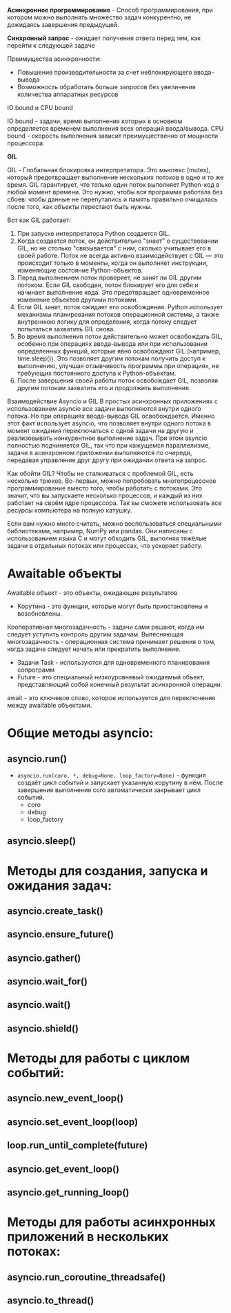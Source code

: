 
__Асинхронное программирование__ - Способ программирования, при котором можно выполнять множество задач конкурентно, не дожидаясь завершения предыдущей.

__Синхронный запрос__ - ожидает получения ответа перед тем, как перейти к следующей задаче

Преимущества асинхронности:
- Повышение производительности за счет неблокирующего ввода-вывода
- Возможность обработать больше запросов без увеличения количества аппаратных ресурсов

IO bound и CPU bound

IO bound - задачи, время выполнения которых в основном определяется временем выполнения всех операций ввода/вывода.
CPU bound - скорость выполнения зависит преимущественно от мощности процессора.

__GIL__

GIL - Глобальная блокировка интерпретатора. Это мьютекс (mutex), который предотвращает выполнение нескольких потоков в одно и то же время. GIL гарантирует, что только один поток выполняет Python-код в любой момент времени. Это нужно, чтобы вся программа работала без сбоев: чтобы данные не перепутались и память правильно очищалась после того, как объекты перестают быть нужны.

Вот как GIL работает:
1. При запуске интерпретатора Python создается GIL.
2. Когда создается поток, он действительно "знает" о существовании GIL, но не столько "связывается" с ним, сколько учитывает его в своей работе. Поток не всегда активно взаимодействует с GIL — это происходит только в моменты, когда он выполняет инструкции, изменяющие состояние Python-объектов.
3. Перед выполнением поток проверяет, не занят ли GIL другим потоком. Если GIL свободен, поток блокирует его для себя и начинает выполнение кода. Это предотвращает одновременное изменение объектов другими потоками.
4. Если GIL занят, поток ожидает его освобождения. Python использует механизмы планирования потоков операционной системы, а также внутреннюю логику для определения, когда потоку следует попытаться захватить GIL снова.
5. Во время выполнения поток действительно может освобождать GIL, особенно при операциях ввода-вывода или при использовании определенных функций, которые явно освобождают GIL (например, time.sleep()). Это позволяет другим потокам получить доступ к выполнению, улучшая отзывчивость программы при операциях, не требующих постоянного доступа к Python-объектам.
6. После завершения своей работы поток освобождает GIL, позволяя другим потокам захватить его и продолжить выполнение.

Взаимодействие Asyncio и GIL
В простых асинхронных приложениях с использованием asyncio все задачи выполняются внутри одного потока. Но при операциях ввода-вывода GIL освобождается. Именно этот факт использует asyncio, что позволяет внутри одного потока в момент ожидания переключаться с одной задачи на другую и реализовывать конкурентное выполнение задач. При этом asyncio полностью подчиняется GIL, так что при кажущемся параллелизме, задачи в асинхронном приложении выполняются по очереди, передавая управление друг другу при ожидании ответа на запрос. 

Как обойти GIL?
Чтобы не сталкиваться с проблемой GIL, есть несколько трюков. Во-первых, можно попробовать многопроцессное программирование вместо того, чтобы работать с потоками. Это значит, что вы запускаете несколько процессов, и каждый из них работает на своём ядре процессора. Так вы сможете использовать все ресурсы компьютера на полную катушку.

Если вам нужно много считать, можно воспользоваться специальными библиотеками, например, NumPy или pandas. Они написаны с использованием языка C и могут обходить GIL, выполняя тяжёлые задачи в отдельных потоках или процессах, что ускоряет работу.

# Awaitable объекты

Awaitable объект - это объекты, ожидающие результатов

- Корутина - это функции, которые могут быть приостановлены и возобновлены.

Кооперативная многозадачность - задачи сами решают, когда им следует уступить контроль другим задачам. 
Вытесняющая многозадачность - операционная система принимает решения о том, когда задаче следует начать или прекратить выполнение.

- Задачи Task - используются для одновременного планирования сопрограмм
- Future - это специальный низкоуровневый ожидаемый объект, представляющий собой конечный результат асинхронной операции.


await - это ключевое слово, которое используется для переключения между awaitable объектами.

# Общие методы asyncio:

## asyncio.run()

- `asyncio.run(coro, *, debug=None, loop_factory=None)` - функция создаёт цикл событий и запускает указанную корутину в нём. После завершения выполнения coro автоматически закрывает цикл событий.
  - coro
  - debug
  - loop_factory


## asyncio.sleep()

# Методы для создания, запуска и ожидания задач: 

## asyncio.create_task()

## asyncio.ensure_future()
## asyncio.gather()
## asyncio.wait_for()
## asyncio.wait()
## asyncio.shield()

# Методы для работы с циклом событий:

## asyncio.new_event_loop()
## asyncio.set_event_loop(loop)
## loop.run_until_complete(future)
## asyncio.get_event_loop()
## asyncio.get_running_loop()

# Методы для работы асинхронных приложений в нескольких потоках:

## asyncio.run_coroutine_threadsafe()
## asyncio.to_thread()

